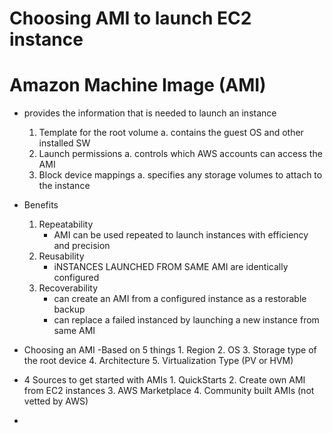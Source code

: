 # Choosing AMI to launch EC2 instance

# Amazon Machine Image (AMI)
  * provides the information that is needed to launch an instance
      1. Template for the root volume
          a. contains the guest OS and other installed SW
      2. Launch permissions
          a. controls which AWS accounts can access the AMI
      3. Block device mappings
          a. specifies any storage volumes to attach to the instance
          
  * Benefits
      1.  Repeatability
            * AMI can be used repeated to launch instances with efficiency and precision
      2.  Reusability
            * iNSTANCES LAUNCHED FROM SAME AMI are identically configured
      3.  Recoverability
            * can create an AMI from a configured instance as a restorable backup
            * can replace a failed instanced by launching a new instance from same AMI

  * Choosing an AMI
      -Based on 5 things
          1.  Region
          2.  OS
          3.  Storage type of the root device
          4.  Architecture
          5.  Virtualization Type (PV or HVM)


  * 4 Sources to get started with AMIs
        1. QuickStarts
        2. Create own AMI from EC2 instances
        3. AWS Marketplace
        4. Community built AMIs (not vetted by AWS)


*
